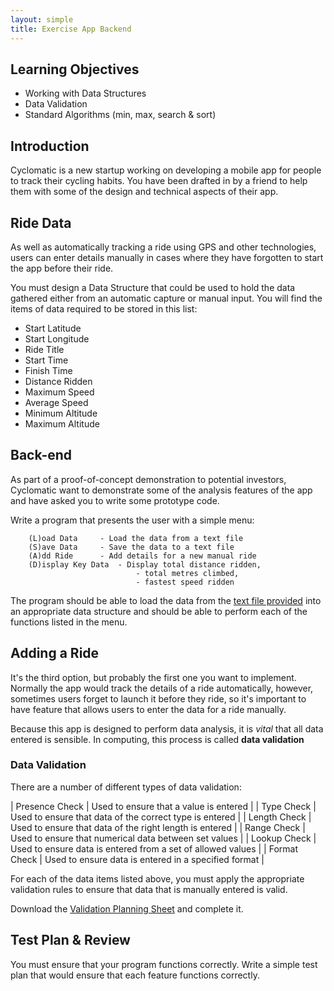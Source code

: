 ```yaml
---
layout: simple
title: Exercise App Backend
---
```


## Learning Objectives

* Working with Data Structures
* Data Validation
* Standard Algorithms (min, max, search & sort)

## Introduction

Cyclomatic is a new startup working on developing a mobile app for people to track their cycling habits. You have been drafted in by a friend to help them with some of the design and technical aspects of their app.

## Ride Data

As well as automatically tracking a ride using GPS and other technologies, users can enter details manually in cases where they have forgotten to start the app before their ride.

You must design a Data Structure that could be used to hold the data gathered either from an automatic capture or manual input. You will find the items of data required to be stored in this list:

* Start Latitude
* Start Longitude
* Ride Title
* Start Time
* Finish Time
* Distance Ridden
* Maximum Speed
* Average Speed
* Minimum Altitude
* Maximum Altitude

## Back-end

As part of a proof-of-concept demonstration to potential investors, Cyclomatic want to demonstrate some of the analysis features of the app and have asked you to write some prototype code.

Write a program that presents the user with a simple menu:

```
	(L)oad Data		- Load the data from a text file
	(S)ave Data		- Save the data to a text file
	(A)dd Ride		- Add details for a new manual ride
	(D)isplay Key Data	- Display total distance ridden, 
	                        - total metres climbed, 
                            - fastest speed ridden
```

The program should be able to load the data from the [text file provided](resources/Cycle_App_Data.txt) into an appropriate data structure and should be able to perform each of the functions listed in the menu.

## Adding a Ride

It's the third option, but probably the first one you want to implement. Normally the app would track the details of a ride automatically, however, sometimes users forget to launch it before they ride, so it's important to have feature that allows users to enter the data for a ride manually.

Because this app is designed to perform data analysis, it is *vital* that all data entered is sensible. In computing, this process is called **data validation**

### Data Validation

There are a number of different types of data validation:

| Presence Check | Used to ensure that a value is entered |
| Type Check     | Used to ensure that data of the correct type is entered |
| Length Check   | Used to ensure that data of the right length is entered |
| Range Check    | Used to ensure that numerical data between set values   |
| Lookup Check   | Used to ensure data is entered from a set of allowed values |
| Format Check   | Used to ensure data is entered in a specified format |

For each of the data items listed above, you must apply the appropriate validation rules to ensure that data that is manually entered is valid.

Download the [Validation Planning Sheet](resources/data_validation.docx) and complete it.


## Test Plan & Review

You must ensure that your program functions correctly. Write a simple test plan that would ensure that each feature functions correctly.

